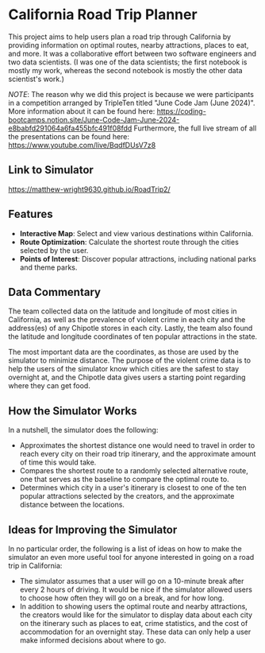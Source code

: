 # California Road Trip Planner

This project aims to help users plan a road trip through California by providing information on optimal routes, nearby attractions, places to eat, and more. It was a collaborative effort between two software engineers and two data scientists. (I was one of the data scientists; the first notebook is mostly my work, whereas the second notebook is mostly the other data scientist's work.)

*NOTE*: The reason why we did this project is because we were participants in a competition arranged by TripleTen titled "June Code Jam (June 2024)". More information about it can be found here: https://coding-bootcamps.notion.site/June-Code-Jam-June-2024-e8babfd291064a6fa455bfc491f08fdd Furthermore, the full live stream of all the presentations can be found here: https://www.youtube.com/live/BqdfDUsV7z8

## Link to Simulator
https://matthew-wright9630.github.io/RoadTrip2/

## Features

- **Interactive Map**: Select and view various destinations within California.
- **Route Optimization**: Calculate the shortest route through the cities selected by the user.
- **Points of Interest**: Discover popular attractions, including national parks and theme parks.

## Data Commentary

The team collected data on the latitude and longitude of most cities in California, as well as the prevalence of violent crime in each city and the address(es) of any Chipotle stores in each city. Lastly, the team also found the latitude and longitude coordinates of ten popular attractions in the state.

The most important data are the coordinates, as those are used by the simulator to minimize distance. The purpose of the violent crime data is to help the users of the simulator know which cities are the safest to stay overnight at, and the Chipotle data gives users a starting point regarding where they can get food.

## How the Simulator Works

In a nutshell, the simulator does the following:

- Approximates the shortest distance one would need to travel in order to reach every city on their road trip itinerary, and the approximate amount of time this would take.
- Compares the shortest route to a randomly selected alternative route, one that serves as the baseline to compare the optimal route to.
- Determines which city in a user's itinerary is closest to one of the ten popular attractions selected by the creators, and the approximate distance between the locations.

## Ideas for Improving the Simulator

In no particular order, the following is a list of ideas on how to make the simulator an even more useful tool for anyone interested in going on a road trip in California:

- The simulator assumes that a user will go on a 10-minute break after every 2 hours of driving. It would be nice if the simulator allowed users to choose how often they will go on a break, and for how long.
- In addition to showing users the optimal route and nearby attractions, the creators would like for the simulator to display data about each city on the itinerary such as places to eat, crime statistics, and the cost of accommodation for an overnight stay. These data can only help a user make informed decisions about where to go.
